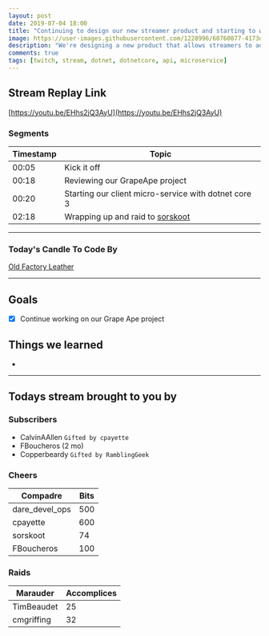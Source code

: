 ```yaml
---
layout: post
date: 2019-07-04 18:00
title: "Continuing to design our new streamer product and starting to work on it"
image: https://user-images.githubusercontent.com/1228996/60760877-4173d600-a002-11e9-90cf-7c565bbf5a25.png
description: "We're designing a new product that allows streamers to add overlays, chat-bot and other functionality.  Spent part of the day designing and then working on the new client service in .net core 3."
comments: true
tags: [twitch, stream, dotnet, dotnetcore, api, microservice]
---
```


## Stream Replay Link

[https://youtu.be/EHhs2jQ3AyU](https://youtu.be/EHhs2jQ3AyU)

<!--more-->

### Segments

| Timestamp | Topic                                                             |
| ---       | ---                                                               |
| 00:05     | Kick it off                                                       |
| 00:18     | Reviewing our GrapeApe project                                    |
| 00:20     | Starting our client micro-service with dotnet core 3              |
| 02:18     | Wrapping up and raid to [sorskoot](https://twitch.tv/sorskoot)    |

---

### Today's Candle To Code By

[Old Factory Leather](https://amzn.to/2IHHPNJ)

---


## Goals

- [x] Continue working on our Grape Ape project

## Things we learned

-

---

## Todays stream brought to you by

### Subscribers

- CalvinAAllen `Gifted by cpayette`
- FBoucheros (2 mo)
- Copperbeardy `Gifted by RamblingGeek`

### Cheers

| Compadre        | Bits      |
| ---             | ---       |
| dare_devel_ops  | 500       |
| cpayette        | 600       |
| sorskoot        |  74       |
| FBoucheros      | 100       |

### Raids

| Marauder      | Accomplices   |
| ---           | ---           |
| TimBeaudet    | 25            |
| cmgriffing    | 32            |
